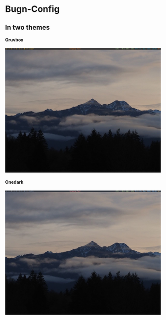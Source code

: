 # Bugn-Config

<h2>In two themes</h2>

<h4>Gruvbox</h4>

<img src="Res/Gruvbox.png">

<h4>Onedark</h4>

<img src="Res/Onedark.png">
